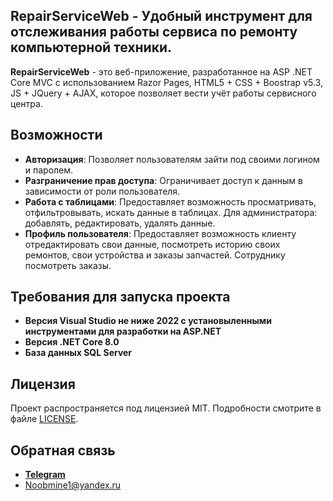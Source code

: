 ## RepairServiceWeb - Удобный инструмент для отслеживания работы сервиса по ремонту компьютерной техники.
**RepairServiceWeb** - это веб-приложение, разработанное на ASP .NET Core MVC с использованием Razor Pages, HTML5 + CSS + Boostrap v5.3, JS + JQuery + AJAX, 
которое позволяет вести учёт работы сервисного центра.
## Возможности
- **Авторизация**: Позволяет пользователям зайти под своими логином и паролем.
- **Разграничение прав доступа**: Ограничивает доступ к данным в зависимости от роли пользователя.
- **Работа с таблицами**: Предоставляет возможность просматривать, отфильтровывать, искать данные в таблицах. Для администратора: добавлять, редактировать, удалять данные.
- **Профиль пользователя**: Предоставляет возможность клиенту отредактировать свои данные, посмотреть историю своих ремонтов, свои устройства и заказы запчастей.
Сотруднику посмотреть заказы.
## Требования для запуска проекта
- **Версия Visual Studio не ниже 2022 с установыленными инструментами для разработки на ASP.NET**
- **Версия .NET Core 8.0**
- **База данных SQL Server**
## Лицензия
Проект распространяется под лицензией MIT. Подробности смотрите в файле [LICENSE](https://github.com/P0B0T/RepairServiceWeb/blob/master/LICENSE.md). 
## Обратная связь
- **[Telegram](https://t.me/P0B0T)**
- [Noobmine1@yandex.ru](mailto:Noobmine1@yandex.ru)
